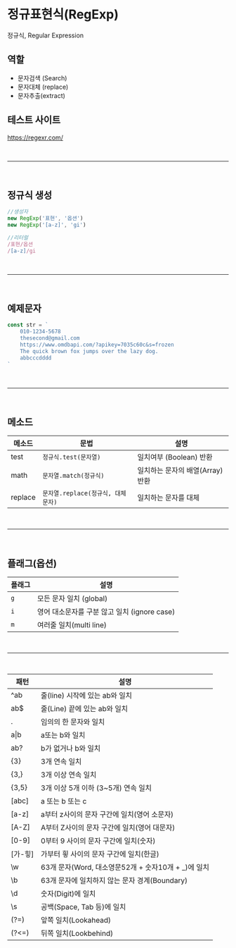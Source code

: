 # 정규표현식(RegExp)

정규식, Regular Expression

## 역할

- 문자검색 (Search)
- 문자대체 (replace)
- 문자추출(extract)  



## 테스트 사이트

https://regexr.com/

<br><hr><br>

## 정규식 생성
```javascript
//생성자
new RegExp('표현', '옵션')   
new RegExp('[a-z]', 'gi')

//리터럴
/표현/옵션
/[a-z]/gi
```

<br><hr><br>

## 예제문자
```javascript
const str = `
    010-1234-5678
    thesecond@gmail.com
    https://www.omdbapi.com/?apikey=7035c60c&s=frozen
    The quick brown fox jumps over the lazy dog.
    abbcccdddd
`
```
<br><hr><br>

## 메소드

메소드 | 문법 | 설명
--|--|--
test | `정규식.test(문자열)` | 일치여부 (Boolean) 반환
math | `문자열.match(정규식)` | 일치하는 문자의 배열(Array) 반환
replace | `문자열.replace(정규식, 대체문자)` | 일치하는 문자를 대체

<br><hr><br>

## 플래그(옵션)

플래그 | 설명
-- | --
`g` | 모든 문자 일치 (global)
`i` | 영어 대소문자를 구분 않고 일치 (ignore case)
`m` | 여러줄 일치(multi line)

<br><hr><br>

패턴 | 설명
-- | --
^ab | 줄(line) 시작에 있는 ab와 일치
ab$ | 줄(Line) 끝에 있는 ab와 일치
. | 임의의 한 문자와 일치
a&verbar;b | a또는 b와 일치
ab? | b가 없거나 b와 일치
{3} | 3개 연속 일치
{3,} | 3개 이상 연속 일치
{3,5} | 3개 이상 5개 이하 (3~5개) 연속 일치
[abc] | a 또는 b 또는 c
[a-z] | a부터 z사이의 문자 구간에 일치(영어 소문자)
[A-Z] | A부터 Z사이의 문자 구간에 일치(영어 대문자)
[0-9] | 0부터 9 사이의 문자 구간에 일치(숫자)
[가-힣] | 가부터 힇 사이의 문자 구간에 일치(한글)
\w | 63개 문자(Word, 대소영문52개 + 숫자10개 + _)에 일치
\b | 63개 문자에 일치하지 않는 문자 경계(Boundary)
\d | 숫자(Digit)에 일치
\s | 공백(Space, Tab 등)에 일치
(?=) | 앞쪽 일치(Lookahead)
(?<=) | 뒤쪽 일치(Lookbehind)